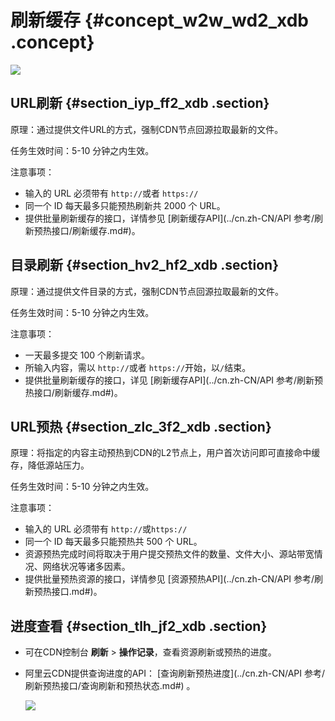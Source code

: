 # 刷新缓存 {#concept_w2w_wd2_xdb .concept}

![](http://static-aliyun-doc.oss-cn-hangzhou.aliyuncs.com/assets/img/5168/3428_zh-CN.png)

## URL刷新 {#section_iyp_ff2_xdb .section}

原理：通过提供文件URL的方式，强制CDN节点回源拉取最新的文件。

任务生效时间：5-10 分钟之内生效。

注意事项：

-   输入的 URL 必须带有 `http://`或者 `https://`
-   同一个 ID 每天最多只能预热刷新共 2000 个 URL。
-   提供批量刷新缓存的接口，详情参见 [刷新缓存API](../cn.zh-CN/API 参考/刷新预热接口/刷新缓存.md#)。

## 目录刷新 {#section_hv2_hf2_xdb .section}

原理：通过提供文件目录的方式，强制CDN节点回源拉取最新的文件。

任务生效时间：5-10 分钟之内生效。

注意事项：

-   一天最多提交 100 个刷新请求。
-   所输入内容，需以 `http://`或者 `https://`开始，以`/`结束。
-   提供批量刷新缓存的接口，详见 [刷新缓存API](../cn.zh-CN/API 参考/刷新预热接口/刷新缓存.md#)。

## URL预热 {#section_zlc_3f2_xdb .section}

原理：将指定的内容主动预热到CDN的L2节点上，用户首次访问即可直接命中缓存，降低源站压力。

任务生效时间：5-10 分钟之内生效。

注意事项：

-   输入的 URL 必须带有 `http://`或`https://`
-   同一个 ID 每天最多只能预热共 500 个 URL。
-   资源预热完成时间将取决于用户提交预热文件的数量、文件大小、源站带宽情况、网络状况等诸多因素。
-   提供批量预热资源的接口，详情参见 [资源预热API](../cn.zh-CN/API 参考/刷新预热接口.md#)。

## 进度查看 {#section_tlh_jf2_xdb .section}

-   可在CDN控制台 **刷新** \> **操作记录**，查看资源刷新或预热的进度。
-   阿里云CDN提供查询进度的API： [查询刷新预热进度](../cn.zh-CN/API 参考/刷新预热接口/查询刷新和预热状态.md#) 。

    ![](http://static-aliyun-doc.oss-cn-hangzhou.aliyuncs.com/assets/img/5168/3429_zh-CN.png)


